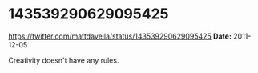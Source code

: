 # 143539290629095425
https://twitter.com/mattdavella/status/143539290629095425
**Date:** 2011-12-05

Creativity doesn't have any rules.
